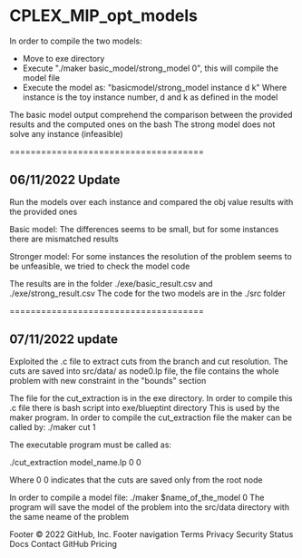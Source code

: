 # CPLEX_MIP_opt_models
In order to compile the two models:

- Move to exe directory
- Execute "./maker basic_model/strong_model 0", this will compile the model file
- Execute the model as: "basicmodel/strong_model instance d k"
  Where instance is the toy instance number, d and k as defined in the model
  
The basic model output comprehend the comparison between the provided results and the computed ones on the bash
The strong model does not solve any instance (infeasible)

=====================================

## 06/11/2022 Update
Run the models over each instance and compared the obj value results with the provided ones

Basic model:
The differences seems to be small, but for some instances there are mismatched results

Stronger model:
For some instances the resolution of the problem seems to be unfeasible, we tried to check the model code

The results are in the folder ./exe/basic_result.csv and ./exe/strong_result.csv
The code for the two models are in the ./src folder

=====================================

## 07/11/2022 update
Exploited the .c file to extract cuts from the branch and cut resolution. 
The cuts are saved into src/data/ as node0.lp file, the file contains the whole problem with new constraint in the "bounds" section 

The file for the cut_extraction is in the exe directory.
In order to compile this .c file there is bash script into exe/blueptint directory
This is used by the maker program.
In order to compile the cut_extraction file the maker can be called by: ./maker cut 1

The executable program must be called as:

./cut_extraction model_name.lp 0 0

Where 0 0 indicates that the cuts are saved only from the root node

In order to compile a model file: ./maker $name_of_the_model 0
The program will save the model of the problem into the src/data directory with the same neame of the problem


Footer
© 2022 GitHub, Inc.
Footer navigation
Terms
Privacy
Security
Status
Docs
Contact GitHub
Pricing

